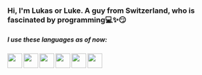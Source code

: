 ### Hi, I'm Lukas or Luke. A guy from Switzerland, who is fascinated by programming:computer::sparkles::smirk:

##### I use these languages as of now:
[<img align = "left" width = "33px" src="https://cdn3.iconfinder.com/data/icons/logos-and-brands-adobe/512/267_Python-512.png">](https://github.com/LS-2ednar/PAD2020_GenomicSequence_to_Species_Cluster)
[<img align = "left" width = "33px" src="https://cdn4.iconfinder.com/data/icons/logos-and-brands/512/285_R_Project_logo-512.png">](https://github.com/LS-2ednar/statistics_cheatsheat/tree/main/R)
[<img align = "left" width = "33px" src="https://upload.wikimedia.org/wikipedia/commons/1/18/ISO_C%2B%2B_Logo.svg">](https://github.com/LS-2ednar/OpenFOAM_Programming)
<img align = "left" width = "33px" src="https://upload.wikimedia.org/wikipedia/commons/2/21/Matlab_Logo.png">
<img align = "left" width = "33px" src="https://upload.wikimedia.org/wikipedia/commons/thumb/9/92/LaTeX_logo.svg/1920px-LaTeX_logo.svg.png">
<img align = "left" width = "33px" src="https://upload.wikimedia.org/wikipedia/de/thumb/d/dd/MySQL_logo.svg/1280px-MySQL_logo.svg.png">
</br>

